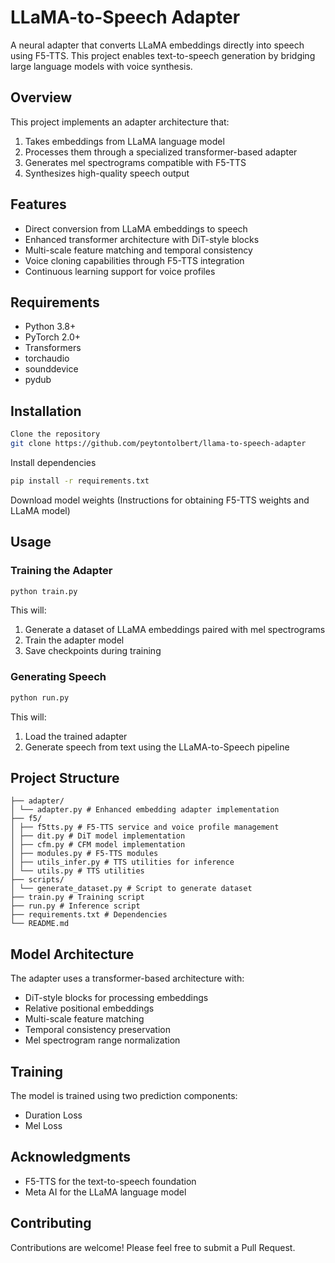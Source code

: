 # LLaMA-to-Speech Adapter

A neural adapter that converts LLaMA embeddings directly into speech using F5-TTS. This project enables text-to-speech generation by bridging large language models with voice synthesis.

## Overview

This project implements an adapter architecture that:
1. Takes embeddings from LLaMA language model
2. Processes them through a specialized transformer-based adapter
3. Generates mel spectrograms compatible with F5-TTS
4. Synthesizes high-quality speech output

## Features

- Direct conversion from LLaMA embeddings to speech
- Enhanced transformer architecture with DiT-style blocks
- Multi-scale feature matching and temporal consistency
- Voice cloning capabilities through F5-TTS integration
- Continuous learning support for voice profiles

## Requirements

- Python 3.8+
- PyTorch 2.0+
- Transformers
- torchaudio
- sounddevice
- pydub

## Installation


```bash
Clone the repository
git clone https://github.com/peytontolbert/llama-to-speech-adapter
```

Install dependencies

```bash
pip install -r requirements.txt
```

Download model weights
(Instructions for obtaining F5-TTS weights and LLaMA model)

## Usage

### Training the Adapter
```bash
python train.py
```

This will:
1. Generate a dataset of LLaMA embeddings paired with mel spectrograms
2. Train the adapter model
3. Save checkpoints during training

### Generating Speech
```bash
python run.py
```

This will:
1. Load the trained adapter
2. Generate speech from text using the LLaMA-to-Speech pipeline

## Project Structure
```files
├── adapter/
│ └── adapter.py # Enhanced embedding adapter implementation
├── f5/
│ ├── f5tts.py # F5-TTS service and voice profile management
│ ├── dit.py # DiT model implementation
│ ├── cfm.py # CFM model implementation
│ ├── modules.py # F5-TTS modules
│ ├── utils_infer.py # TTS utilities for inference
│ └── utils.py # TTS utilities
├── scripts/
│ └── generate_dataset.py # Script to generate dataset
├── train.py # Training script
├── run.py # Inference script
├── requirements.txt # Dependencies
└── README.md
```


## Model Architecture

The adapter uses a transformer-based architecture with:
- DiT-style blocks for processing embeddings
- Relative positional embeddings
- Multi-scale feature matching
- Temporal consistency preservation
- Mel spectrogram range normalization

## Training

The model is trained using two prediction components:
- Duration Loss
- Mel Loss
## Acknowledgments

- F5-TTS for the text-to-speech foundation
- Meta AI for the LLaMA language model

## Contributing

Contributions are welcome! Please feel free to submit a Pull Request.